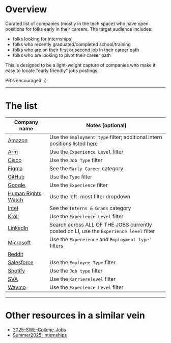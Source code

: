 # Overview

Curated list of companies (mostly in the tech space) who have open positions for folks early in their careers. The target audience includes:

* folks looking for internships
* folks who recently graduated/completed school/training
* folks who are on their first or second job in their career path
* folks who are looking to pivot their career path

This is designed to be a light-weight capture of companies who make it easy to locate "early friendly" jobs postings.

PR's encouraged! :)

---

# The list

| Company name | Notes (optional) |
|---|---|
| [Amazon](https://www.amazon.jobs/content/en/job-categories/software-development#search) | Use the `Employment type` filter; additional intern positions listed [here](https://www.amazon.jobs/content/en/career-programs/university) |
| [Arm](https://careers.arm.com/search-jobs/) | Use the `Experience Level` filter |
| [Cisco](https://jobs.cisco.com/jobs/SearchJobs/) | Use the `Job Type` filter |
| [Figma](https://www.figma.com/careers/#job-openings) | See the `Early Career` category |
| [GitHub](https://www.github.careers/careers-home/jobs) | Use the `Type` filter |
| [Google](https://www.google.com/about/careers/applications/jobs/results) | Use the `Experience` filter |
| [Human Rights Watch](https://www.hrw.org/careers#all_jobs) | Use the left-most filter dropdown |
| [Intel](https://jobs.intel.com/en) | See the `Interns & Grads` category |
| [Kroll](https://careers.kroll.com/en/listing-page) | Use the `Experience Level` filter | 
| [LinkedIn](https://www.linkedin.com/jobs/search) | Search across ALL OF THE JOBS currently posted on LI, use the `Experience level` filter |
| [Microsoft](https://jobs.careers.microsoft.com/global/en/search) | Use the `Expereience` and `Employment type` filters |
| [Reddit](https://app.ripplematch.com/v2/public/company/reddit) | |
| [Salesforce](https://careers.salesforce.com/en/jobs/) | Use the `Employee Type` filter |
| [Spotify](https://www.lifeatspotify.com/jobs) | Use the `Job type` filter |
| [SVA](https://www.sva.de/de/job-portal/) | Use the `Karrierelevel` filter |
| [Waymo](https://careers.withwaymo.com/) | Use the `Experience Level` filter |

---

# Other resources in a similar vein

* [2025-SWE-College-Jobs](https://github.com/speedyapply/2025-SWE-College-Jobs)
* [Summer2025-Internships](https://github.com/cvrve/Summer2025-Internships)
